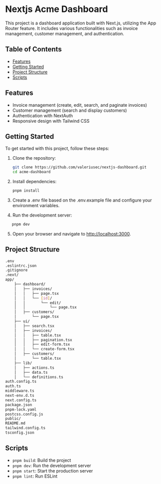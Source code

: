 # Nextjs Acme Dashboard

This project is a dashboard application built with Next.js, utilizing the App Router feature. It includes various functionalities such as invoice management, customer management, and authentication.

## Table of Contents

- [Features](#features)
- [Getting Started](#getting-started)
- [Project Structure](#project-structure)
- [Scripts](#scripts)

## Features

- Invoice management (create, edit, search, and paginate invoices)
- Customer management (search and display customers)
- Authentication with NextAuth
- Responsive design with Tailwind CSS

## Getting Started

To get started with this project, follow these steps:

1. Clone the repository:

   ```sh
   git clone https://github.com/valeriusec/nextjs-dashboard.git
   cd acme-dashboard
   ```

2. Install dependencies:

   ```sh
   pnpm install
   ```

3. Create a .env file based on the .env.example file and configure your environment variables.

4. Run the development server:

```sh
   pnpm dev
```

5. Open your browser and navigate to <http://localhost:3000>.

## Project Structure

```bash
.env
.eslintrc.json
.gitignore
.next/
app/
    ├── dashboard/
    │   ├── invoices/
    │   │   ├── page.tsx
    │   │   └── [id]/
    │   │       └── edit/
    │   │           └── page.tsx
    │   ├── customers/
    │       └── page.tsx
    ├── ui/
    │   ├── search.tsx
    │   ├── invoices/
    │   │   ├── table.tsx
    │   │   ├── pagination.tsx
    │   │   ├── edit-form.tsx
    │   │   └── create-form.tsx
    │   ├── customers/
    │       └── table.tsx
    ├── lib/
    │   ├── actions.ts
    │   ├── data.ts
    │   └── definitions.ts
auth.config.ts
auth.ts
middleware.ts
next-env.d.ts
next.config.ts
package.json
pnpm-lock.yaml
postcss.config.js
public/
README.md
tailwind.config.ts
tsconfig.json
```

## Scripts

- `pnpm build`: Build the project
- `pnpm dev`: Run the development server
- `pnpm start`: Start the production server
- `pnpm lint`: Run ESLint
